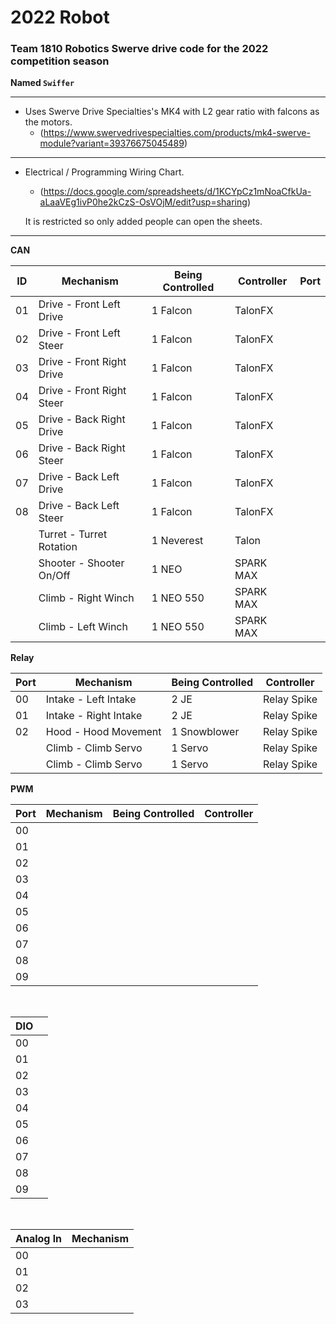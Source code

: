 # 2022 Robot

### Team 1810 Robotics Swerve drive code for the 2022 competition season
**Named `Swiffer`**

---

* Uses Swerve Drive Specialties's MK4 with L2 gear ratio with falcons as the motors.
    * (https://www.swervedrivespecialties.com/products/mk4-swerve-module?variant=39376675045489)

---

* Electrical / Programming Wiring Chart.
    * (https://docs.google.com/spreadsheets/d/1KCYpCz1mNoaCfkUa-aLaaVEg1ivP0he2kCzS-OsVOjM/edit?usp=sharing)

    It is restricted so only added people can open the sheets.

---

**CAN**

| ID    | Mechanism                 | Being Controlled | Controller | Port  |
| ----- | -----                     | -----            | -----      | ----- |
| 01    | Drive - Front Left Drive  | 1 Falcon         | TalonFX    |       |
| 02    | Drive - Front Left Steer  | 1 Falcon         | TalonFX    |       |
| 03    | Drive - Front Right Drive | 1 Falcon         | TalonFX    |       |
| 04    | Drive - Front Right Steer | 1 Falcon         | TalonFX    |       |
| 05    | Drive - Back Right Drive  | 1 Falcon         | TalonFX    |       |
| 06    | Drive - Back Right Steer  | 1 Falcon         | TalonFX    |       |
| 07    | Drive - Back Left Drive   | 1 Falcon         | TalonFX    |       |
| 08    | Drive - Back Left Steer   | 1 Falcon         | TalonFX    |       |
|       | Turret - Turret Rotation  | 1 Neverest       | Talon      |       |
|       | Shooter - Shooter On/Off  | 1 NEO            | SPARK MAX  |       |
|       | Climb - Right Winch       | 1 NEO 550        | SPARK MAX  |       |
|       | Climb - Left Winch        | 1 NEO 550        | SPARK MAX  |       |

**Relay**

| Port |  Mechanism            | Being Controlled | Controller     |
| -----| -----                 | -----            | -----          |
| 00   | Intake - Left Intake  | 2 JE             | Relay Spike    |
| 01   | Intake - Right Intake | 2 JE             | Relay Spike    |
| 02   | Hood - Hood Movement  | 1 Snowblower     | Relay Spike    |
|      | Climb - Climb Servo   | 1 Servo          | Relay Spike    |
|      | Climb - Climb Servo   | 1 Servo          | Relay Spike    |

**PWM**

| Port  | Mechanism | Being Controlled | Controller |
| ----- | -----     | -----            | -----      |
| 00    |           |                  |            | 
| 01    |           |                  |            | 
| 02    |           |                  |            | 
| 03    |           |                  |            | 
| 04    |           |                  |            | 
| 05    |           |                  |            | 
| 06    |           |                  |            | 
| 07    |           |                  |            | 
| 08    |           |                  |            | 
| 09    |           |                  |            | 
<br>

| DIO   |       |
| ----- | ----- |
| 00    |       |
| 01    |       | 
| 02    |       | 
| 03    |       |
| 04    |       | 
| 05    |       | 
| 06    |       | 
| 07    |       | 
| 08    |       | 
| 09    |       |
<br>

| Analog ln | Mechanism |
| -----     | -----     |
| 00        |           |
| 01        |           |
| 02        |           |
| 03        |           |
